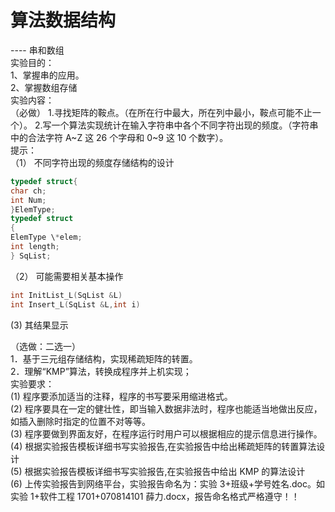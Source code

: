 # 算法数据结构

---- 串和数组  
实验目的：  
1、掌握串的应用。  
2、掌握数组存储  
实验内容：  
（必做） 1.寻找矩阵的鞍点。（在所在行中最大，所在列中最小，鞍点可能不止一个）。 2.写一个算法实现统计在输入字符串中各个不同字符出现的频度。（字符串中的合法字符 A~Z 这 26 个字母和 0~9 这 10 个数字）。  
提示：  
（1） 不同字符出现的频度存储结构的设计

```cpp
typedef struct{
char ch;
int Num;
}ElemType;
typedef struct
{
ElemType \*elem;
int length;
} SqList;
```

（2） 可能需要相关基本操作

```cpp
int InitList_L(SqList &L)
int Insert_L(SqList &L,int i)
```

(3) 其结果显示

（选做：二选一）  
1．基于三元组存储结构，实现稀疏矩阵的转置。  
2．理解“KMP”算法，转换成程序并上机实现；  
实验要求：  
(1) 程序要添加适当的注释，程序的书写要采用缩进格式。  
(2) 程序要具在一定的健壮性，即当输入数据非法时，程序也能适当地做出反应，如插入删除时指定的位置不对等等。  
(3) 程序要做到界面友好，在程序运行时用户可以根据相应的提示信息进行操作。  
(4) 根据实验报告模板详细书写实验报告,在实验报告中给出稀疏矩阵的转置算法设计  
(5) 根据实验报告模板详细书写实验报告,在实验报告中给出 KMP 的算法设计  
(6) 上传实验报告到网络平台，实验报告命名为：实验 3+班级+学号姓名.doc。如实验 1+软件工程 1701+070814101 薛力.docx，报告命名格式严格遵守！！
